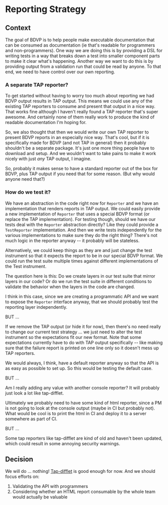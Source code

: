 # Reporting Strategy

## Context

The goal of BDVP is to help people make executable documentation that can be
consumed as documentation (ie that's readable for programmers and non-programmers). One
way we are doing this is by providing a DSL for writing tests in a way that breaks
down a test into smaller component parts to make it clear what's happening. Another way
we want to do this is by providing output from a validation run that could be read
by anyone. To that end, we need to have control over our own reporting.

### A separate TAP reporter?
To get started without having to worry too much about reporting we had BDVP
output results in TAP output. This means we could use any of the existing TAP reporters
to consume and present that output in a nice way. That works fine although I haven't
really found a TAP reporter that's super awesome. And certainly none of them really work
to produce the kind of readable documentation I'm hoping for.

So, we also thought that then we would write our own TAP reporter to present BDVP reports
in an especially nice way. That's cool, but if it is specifically made for BDVP (and not
TAP in general) then it probably shouldn't be a separate package. It's just one more thing
people have to download and setup. And we wouldn't want to take pains to make it work nicely
with just *any* TAP output, I imagine.

So, probably it makes sense to have a standard reporter out of the box for BDVP, plus
TAP output if you need that for some reason. (But why would anyone need that?)

### How do we test it?
We have an abstraction in the code right now for `Reporter` and we have an implementation that
renders reports in TAP output. We could easily provide a new implementation of `Reporter` that
uses a special BDVP format (or replace the TAP implementation). For testing though, should
we have our tests deal with the `Reporter` abstraction directly? Like they could provide a
`TestReporter` implementation. And then we write tests independently for the various implementations
to make sure they do the right thing? There's not much logic in the reporter anyway -- it probably
will be stateless.

Alternatively, we could keep things as they are and just change the test instrument so that it
expects the report to be in our special BDVP format. We could run the test suite multiple times
against different implementations of the Test instrument.

The question here is this: Do we create layers in our test suite that mirror layers in our code? Or
do we run the test suite in different conditions to validate the behavior when the layers
in the code are changed.

I think in this case, since we are creating a programmatic API and we want to expose the `Reporter`
interface anyway, that we should probably test the reporting layer independently.

BUT ...

If we remove the TAP output (or hide it for now), then there's no need really to change our current
test strategy ... we just need to alter the test instrument so the expectations fit our new format.
Note that some expectations currently have to do with TAP output specifically -- like making sure that
the failure report is printed on one line only so it doesn't mess up TAP reporters.

We would always, I think, have a default reporter anyway so that the API is as easy as possible to
set up. So this would be testing the default case.

BUT ...

Am I really adding any value with another console reporter? It will probably just look a lot like tap-difflet.

Ultimately we probably need to have some kind of html reporter, since a PM is not going to look at the
console output (maybe in CI but probably not). What would be cool is to print the html in CI and deploy
it to a server somewhere as part of CI. 

BUT ...

Some tap reporters like tap-difflet are kind of old and haven't been updated, which could result in some
annoying security warnings.

## Decision
We will do ... nothing! [Tap-difflet](https://www.npmjs.com/package/tap-difflet) is good enough for now. And
we should focus efforts on:

1. Validating the API with programmers
2. Considering whether an HTML report consumable by the whole team would actually be valuable